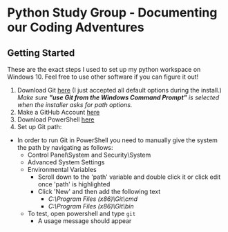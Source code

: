 # Python Study Group - Documenting our Coding Adventures
## Getting Started
These are the exact steps I used to set up my python workspace on Windows 10. Feel free to use other software if you can figure it out! 
1. Download Git [here](https://git-scm.com/downloads) (I just accepted all default options during the install.)  
_Make sure **"use Git from the Windows Command Prompt"** is selected when the installer asks for path options._
2. Make a GitHub Account [here](https://github.com/)  
3. Download PowerShell [here](https://github.com/powershell/powershell#get-powershell)  
4. Set up Git path:  
* In order to run Git in PowerShell you need to manually give the system the path by navigating as follows:  
  * Control Panel\System and Security\System
  * Advanced System Settings
  * Environmental Variables
    * Scroll down to the 'path' variable and double click it or click edit once 'path' is highlighted
    * Click 'New' and then add the following text 
      * _C:\Program Files (x86)\Git\cmd_  
      * _C:\Program Files (x86)\Git\bin_
  * To test, open powershell and type `git`
    * A usage message should appear

